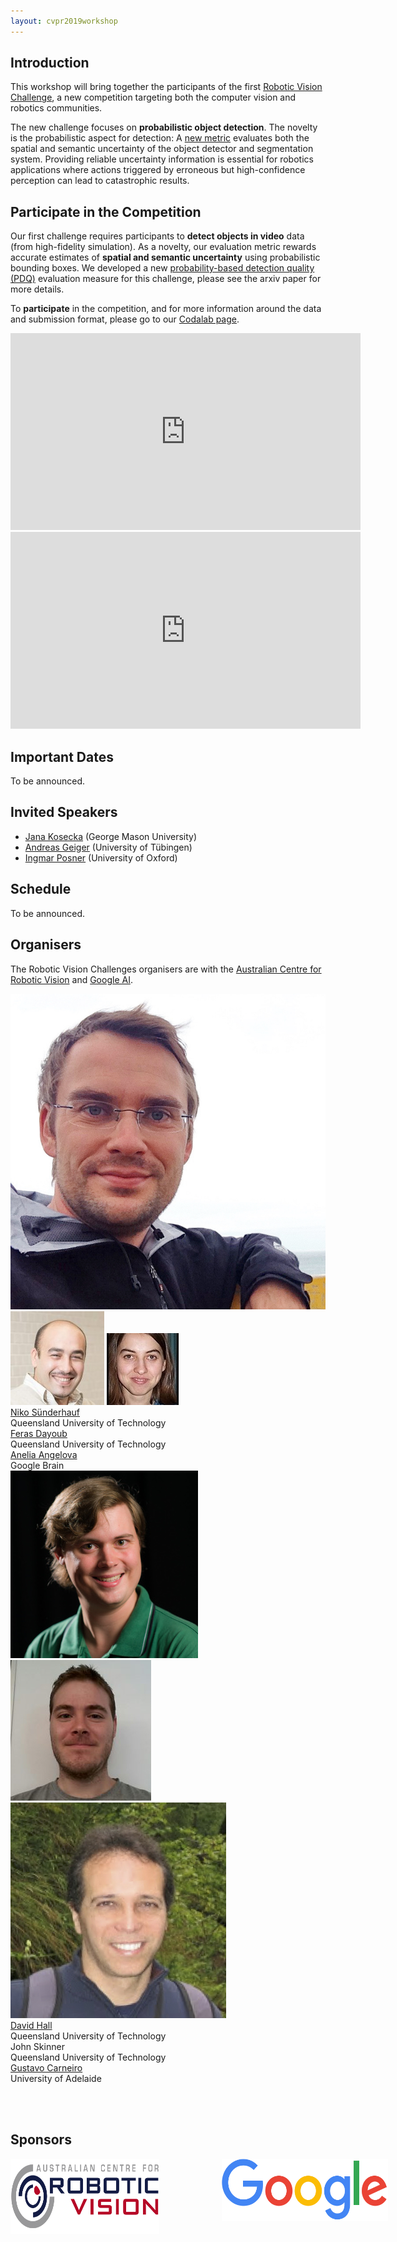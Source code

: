 ```yaml
---
layout: cvpr2019workshop
---
```


## Introduction

This workshop will bring together the participants of the first [Robotic Vision Challenge](object-detection), a new competition targeting both the computer vision and robotics communities.

The new challenge focuses on **probabilistic object detection**. The novelty is the probabilistic aspect for detection: A [new metric](https://arxiv.org/abs/1811.10800) evaluates both the spatial and semantic uncertainty of the object detector and segmentation system. Providing reliable uncertainty information is essential for robotics applications where actions triggered by erroneous but high-confidence perception can lead to catastrophic results.

## Participate in the Competition
Our first challenge requires participants to **detect objects in video** data (from high-fidelity simulation). As a novelty, our evaluation metric rewards accurate estimates of **spatial and semantic uncertainty** using probabilistic bounding boxes.
We developed a new [probability-based detection quality (PDQ)](https://arxiv.org/abs/1811.10800) evaluation measure for this challenge, please see the arxiv paper for more details.

To **participate** in the competition, and for more information around the data and submission format, please go to our [Codalab page](https://competitions.codalab.org/competitions/20940).

<center>
<iframe width="560" height="315"  src="https://www.youtube.com/embed/6TR97EKUlaM" frameborder="0" allow="accelerometer; autoplay; encrypted-media; gyroscope; picture-in-picture" allowfullscreen></iframe>
<iframe width="560" height="315" src="https://www.youtube.com/embed/LzyTHktKUZ4" frameborder="0" allow="accelerometer; autoplay; encrypted-media; gyroscope; picture-in-picture" allowfullscreen></iframe>
</center>

## Important Dates
To be announced.

## Invited Speakers
  * [Jana Kosecka](https://cs.gmu.edu/~kosecka/) (George Mason University)
  * [Andreas Geiger](http://www.cvlibs.net/) (University of Tübingen)
  * [Ingmar Posner](https://ori.ox.ac.uk/ori-people/ingmar-posner/) (University of Oxford)

## Schedule
To be announced.

## Organisers

The Robotic Vision Challenges organisers are with the [Australian Centre for Robotic Vision](http://www.roboticvision.org) and [Google AI](http://ai.google/).

<div class="portrait_row">
<img class="col fith portrait" src="assets/img/niko.jpg"/>  
<img class="col fith portrait" src="assets/img/feras.jpg"/>
<img class="col fith portrait" src="assets/img/anelia2.jpg"/>
</div>
<div class="col fith caption">
      <a href="http://www.nikosuenderhauf.info">Niko Sünderhauf</a><br>Queensland University of Technology
</div>
<div class="col fith caption">
      <a href="http://www.ferasdayoub.com">Feras Dayoub</a> <br>Queensland University of Technology
</div>
<div class="col fith caption">
      <a href="https://ai.google/research/people/AneliaAngelova">Anelia Angelova</a> <br> Google Brain
</div>


<div class="portrait_row">
<img class="col fith portrait" src="assets/img/david.jpg"/>
<img class="col fith portrait" src="assets/img/john.jpg"/>
<img class="col fith portrait" src="assets/img/gustavo.jpg"/>  
</div>
<div class="col fith caption">
      <a href="https://sites.google.com/view/davidhallcv/home">David Hall</a> <br>Queensland University of Technology
</div>
<div class="col fith caption">
      John Skinner <br>Queensland University of Technology
</div>
<div class="col fith caption">
      <a href="https://cs.adelaide.edu.au/~carneiro/">Gustavo Carneiro</a> <br> University of Adelaide
</div>


<br><br>

## Sponsors
<div style="display:flex; justify-content:center;">
<a href="http://www.roboticvision.org"><img style="height:120px;" src="assets/img/acrv.png"></a>
<a href="http://ai.google"><img style="margin-left:100px; height:100px" src="assets/img/google-logo.png"></a>
</div>
